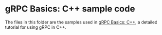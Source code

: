 # gRPC Basics: C++ sample code

The files in this folder are the samples used in [gRPC Basics: C++][],
a detailed tutorial for using gRPC in C++.

[gRPC Basics: C++]:https://grpc.io/docs/languages/cpp/basics
